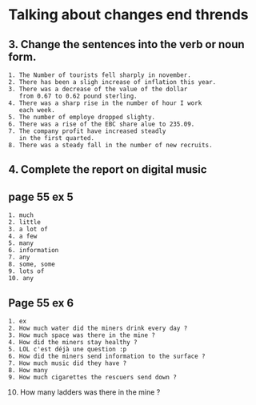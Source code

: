 # Talking about changes end thrends

## 3. Change the sentences into the verb or noun form.
	1. The Number of tourists fell sharply in november.
	2. There has been a sligh increase of inflation this year.
	3. There was a decrease of the value of the dollar 
	   from 0.67 to 0.62 pound sterling.
	4. There was a sharp rise in the number of hour I work
	   each week.
	5. The number of employe dropped slighty.
	6. There was a rise of the EBC share alue to 235.09.
	7. The company profit have increased steadly 
	   in the first quarted.
	8. There was a steady fall in the number of new recruits.

## 4. Complete the report on digital music

## page 55 ex 5
    1. much
    2. little
    3. a lot of
    4. a few
    5. many
    6. information
    7. any
    8. some, some
    9. lots of
    10. any

## Page 55 ex 6
    1. ex
    2. How much water did the miners drink every day ?
    3. How much space was there in the mine ?
    4. How did the miners stay healthy ?
    5. LOL c'est déjà une question :p
    6. How did the miners send information to the surface ?
    7. How much music did they have ?
    8. How many 
    9. How much cigarettes the rescuers send down ?
   10. How many ladders was there in the mine ?
